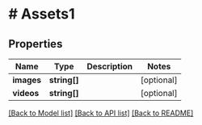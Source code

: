 # # Assets1

## Properties

Name | Type | Description | Notes
------------ | ------------- | ------------- | -------------
**images** | **string[]** |  | [optional]
**videos** | **string[]** |  | [optional]

[[Back to Model list]](../../README.md#models) [[Back to API list]](../../README.md#endpoints) [[Back to README]](../../README.md)
